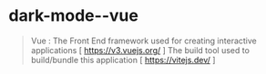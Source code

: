 # dark-mode--vue

> Vue : The Front End framework used for creating interactive applications [ https://v3.vuejs.org/ ]
> The build tool used to build/bundle this application [ https://vitejs.dev/ ]

